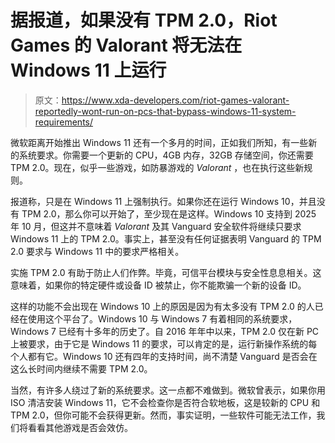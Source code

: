 # 据报道，如果没有 TPM 2.0，Riot Games 的 Valorant 将无法在 Windows 11 上运行

> 原文：<https://www.xda-developers.com/riot-games-valorant-reportedly-wont-run-on-pcs-that-bypass-windows-11-system-requirements/>

微软距离开始推出 Windows 11 还有一个多月的时间，正如我们所知，有一些新的系统要求。你需要一个更新的 CPU，4GB 内存，32GB 存储空间，你还需要 TPM 2.0。现在，似乎一些游戏，如防暴游戏的 *Valorant* ，也在执行这些新规则。

报道称，只是在 Windows 11 上强制执行。如果你还在运行 Windows 10，并且没有 TPM 2.0，那么你可以开始了，至少现在是这样。Windows 10 支持到 2025 年 10 月，但这并不意味着 *Valorant* 及其 Vanguard 安全软件将继续只要求 Windows 11 上的 TPM 2.0。事实上，甚至没有任何证据表明 Vanguard 的 TPM 2.0 要求与 Windows 11 中的要求严格相关。

实施 TPM 2.0 有助于防止人们作弊。毕竟，可信平台模块与安全性息息相关。这意味着，如果你的特定硬件或设备 ID 被禁止，你不能欺骗一个新的设备 ID。

这样的功能不会出现在 Windows 10 上的原因是因为有太多没有 TPM 2.0 的人已经在使用这个平台了。Windows 10 与 Windows 7 有着相同的系统要求，Windows 7 已经有十多年的历史了。自 2016 年年中以来，TPM 2.0 仅在新 PC 上被要求，由于它是 Windows 11 的要求，可以肯定的是，运行新操作系统的每个人都有它。Windows 10 还有四年的支持时间，尚不清楚 Vanguard 是否会在这么长时间内继续不需要 TPM 2.0。

当然，有许多人绕过了新的系统要求。这一点都不难做到。微软曾表示，如果你用 ISO 清洁安装 Windows 11，它不会检查你是否符合软地板，这是较新的 CPU 和 TPM 2.0，但你可能不会获得更新。然而，事实证明，一些软件可能无法工作，我们将看看其他游戏是否会效仿。